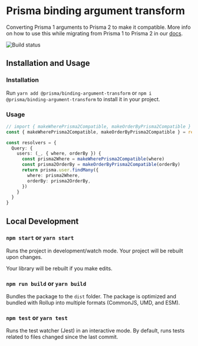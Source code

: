 # Prisma binding argument transform

Converting Prisma 1 arguments to Prisma 2 to make it compatible. More info on how to use this while migrating from Prisma 1 to Prisma 2 in our [docs](https://www.prisma.io/docs/guides/upgrade-guides/upgrade-from-prisma-1/upgrading-prisma-binding-to-sdl-first#implementing-the-users-resolver-with-prisma-client).

![Build status](https://github.com/prisma/prisma-binding-argument-transform/workflows/CI/badge.svg)

## Installation and Usage

### Installation

Run `yarn add @prisma/binding-argument-transform` or `npm i @prisma/binding-argument-transform` to install it in your project.

### Usage

```ts
// import { makeWherePrisma2Compatible, makeOrderByPrisma2Compatible } from '@prisma/binding-argument-transform'
const { makeWherePrisma2Compatible, makeOrderByPrisma2Compatible } = require('@prisma/binding-argument-transform')

const resolvers = {
  Query: {
    users: (_, { where, orderBy }) {
      const prisma2Where = makeWherePrisma2Compatible(where)
      const prisma2OrderBy = makeOrderByPrisma2Compatible(orderBy)
      return prisma.user.findMany({
        where: prisma2Where,
        orderBy: prisma2OrderBy,
      })
    }
  }
}
```

## Local Development

### `npm start` or `yarn start`

Runs the project in development/watch mode. Your project will be rebuilt upon changes.

Your library will be rebuilt if you make edits.

### `npm run build` or `yarn build`

Bundles the package to the `dist` folder.
The package is optimized and bundled with Rollup into multiple formats (CommonJS, UMD, and ESM).

### `npm test` or `yarn test`

Runs the test watcher (Jest) in an interactive mode.
By default, runs tests related to files changed since the last commit.
